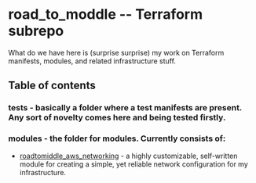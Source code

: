 # road_to_moddle -- Terraform subrepo

What do we have here is (surprise surprise) my work on Terraform manifests, modules, and related infrastructure stuff.

## Table of contents

### tests - basically a folder where a test manifests are present. Any sort of novelty comes here and being tested firstly.

### modules - the folder for modules. Currently consists of:
* [roadtomiddle_aws_networking](#roadtomiddle_aws_networking) - a highly customizable, self-written module for creating a simple, yet reliable network configuration for my infrastructure.
